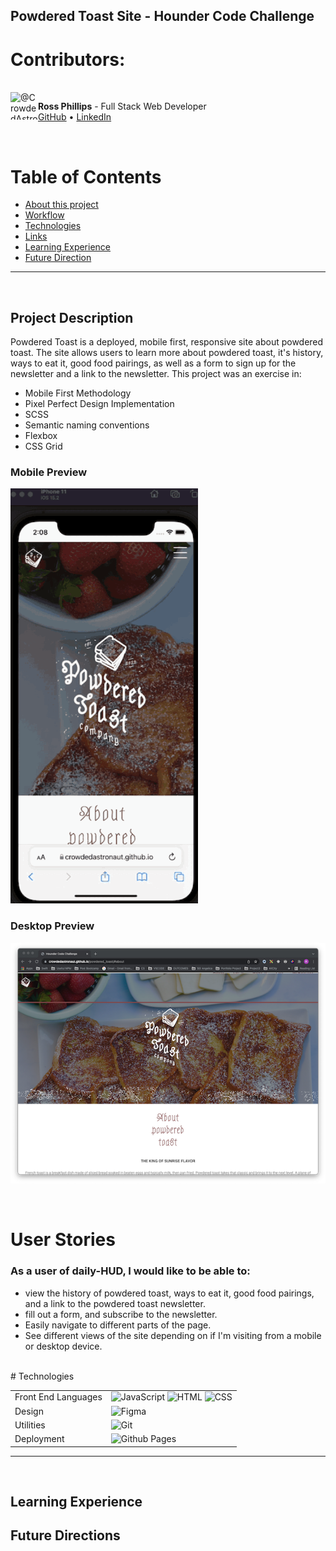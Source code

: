 ## Powdered Toast Site - Hounder Code Challenge

# Contributors:

<br />
<img  align="left" class="avatar avatar-user" src="https://avatars.githubusercontent.com/u/65795477?v=4" width="44" height="44" alt="@CrowdedAstronaut">

**Ross Phillips** - Full Stack Web Developer<br>
[GitHub](https://github.com/CrowdedAstronaut) • [LinkedIn](https://www.linkedin.com/in/johnrossphillips/)

<br />

# Table of Contents

- [About this project](#about)
- [Workflow](#userstories)
- [Technologies](#technologies)
- [Links](#links)
- [Learning Experience](#learning)
- [Future Direction](#future)

<hr />
<br />


## Project Description <a name="about"></a>

Powdered Toast is a deployed, mobile first, responsive site about powdered toast. The site allows users to learn more about powdered toast, it's history, ways to eat it, good food pairings, as well as a form to sign up for the newsletter and a link to the newsletter. This project was an exercise in:

- Mobile First Methodology
- Pixel Perfect Design Implementation
- SCSS
- Semantic naming conventions
- Flexbox
- CSS Grid



### Mobile Preview

![Mobile Gif](https://raw.githubusercontent.com/CrowdedAstronaut/powdered_toast/main/assets/powdered-toast.gif)

### Desktop Preview

![Desktop Preview](https://github.com/CrowdedAstronaut/powdered_toast/raw/main/assets/powdered-toast-desktop-preview.png)

</br>

# User Stories <a name="userstories"></a>

### As a user of daily-HUD, I would like to be able to:

- view the history of powdered toast, ways to eat it, good food pairings, and a link to the powdered toast newsletter.
- fill out a form, and subscribe to the newsletter.
- Easily navigate to different parts of the page.
- See different views of the site depending on if I'm visiting from a mobile or desktop device.

</br>
# Technologies <a name="technologies"></a>

<table>
  <tbody>
    <tr>
      <td>Front End Languages</td>
      <td>
        <img alt="JavaScript" src="https://img.shields.io/badge/javascript%20-%23323330.svg?&style=for-the-badge&logo=javascript&logoColor=%23F7DF1E" />
        <img alt="HTML" src="https://img.shields.io/badge/html5%20-%23E34F26.svg?&style=for-the-badge&logo=html5&logoColor=white" />
        <img alt="CSS" src="https://img.shields.io/badge/css3%20-%231572B6.svg?&style=for-the-badge&logo=css3&logoColor=white" />
      </td>
    </tr>
      <td>Design</td>
      <td>
        <img alt="Figma" src="https://img.shields.io/badge/Figma-F24E1E?style=for-the-badge&logo=figma&logoColor=white" />
      </td>
    </tr>
    <tr>
      <td>Utilities</td>
      <td>
        <img alt="Git" src="https://img.shields.io/badge/Git-F05032?style=for-the-badge&logo=git&logoColor=white" />
      </td>
    </tr>
    <tr>
      <td>Deployment</td>
      <td>
          <img alt="Github Pages" src="https://img.shields.io/badge/github-100000?style=for-the-badge&logo=github&logoColor=white"/>
      </td>
    </tr>
  </tbody>
</table>

<hr />
<br />


## Learning Experience <a name="leaarning"></a>

## Future Directions <a name="future"></a>
